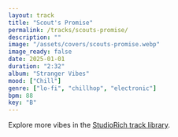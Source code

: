 ```yaml
---
layout: track
title: "Scout's Promise"
permalink: /tracks/scouts-promise/
description: ""
image: "/assets/covers/scouts-promise.webp"
image_ready: false
date: 2025-01-01
duration: "2:32"
album: "Stranger Vibes"
mood: ["Chill"]
genre: ["lo-fi", "chillhop", "electronic"]
bpm: 88
key: "B"
---
```


Explore more vibes in the [StudioRich track library](/tracks/).
